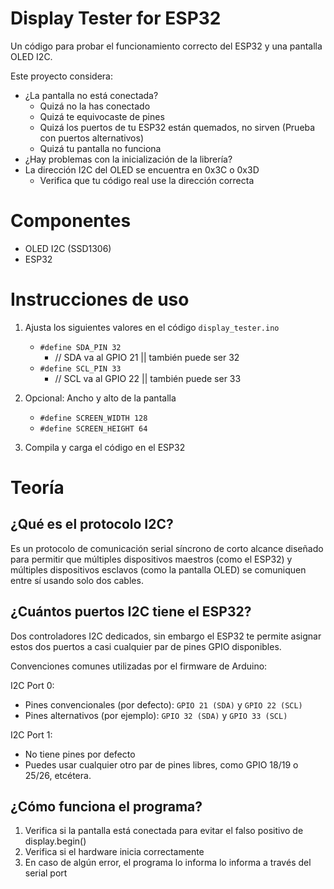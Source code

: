 # Display Tester for ESP32
Un código para probar el funcionamiento correcto del ESP32 y una pantalla OLED I2C.

Este proyecto considera:
+ ¿La pantalla no está conectada?
    + Quizá no la has conectado
    + Quizá te equivocaste de pines
    + Quizá los puertos de tu ESP32 están quemados, no sirven (Prueba con puertos alternativos)
    + Quizá tu pantalla no funciona
+ ¿Hay problemas con la inicialización de la librería?
+ La dirección I2C del OLED se encuentra en 0x3C o 0x3D
    + Verifica que tu código real use la dirección correcta

# Componentes
+ OLED I2C (SSD1306)
+ ESP32 

# Instrucciones de uso
1. Ajusta los siguientes valores en el código `display_tester.ino`
    + `#define SDA_PIN 32`
        + // SDA va al GPIO 21 || también puede ser 32
    + `#define SCL_PIN 33`
        + // SCL va al GPIO 22 || también puede ser 33

2. Opcional: Ancho y alto de la pantalla
    + `#define SCREEN_WIDTH 128`
    + `#define SCREEN_HEIGHT 64`
3. Compila y carga el código en el ESP32

# Teoría

## ¿Qué es el protocolo I2C?
Es un protocolo de comunicación serial síncrono de corto alcance diseñado para permitir que múltiples dispositivos maestros (como el ESP32) y múltiples dispositivos esclavos (como la pantalla OLED) se comuniquen entre sí usando solo dos cables.

## ¿Cuántos puertos I2C tiene el ESP32?
Dos controladores I2C dedicados, sin embargo el ESP32 te permite asignar estos dos puertos a casi cualquier par de pines GPIO disponibles.

Convenciones comunes utilizadas por el firmware de Arduino:

I2C Port 0:
+ Pines convencionales (por defecto): `GPIO 21 (SDA)` y `GPIO 22 (SCL)`	
+ Pines alternativos (por ejemplo): `GPIO 32 (SDA)` y `GPIO 33 (SCL)`

I2C Port 1:
+ No tiene pines por defecto
+ Puedes usar cualquier otro par de pines libres, como GPIO 18/19 o 25/26, etcétera.

## ¿Cómo funciona el programa?
1. Verifica si la pantalla está conectada para evitar el falso positivo de display.begin()
1. Verifica si el hardware inicia correctamente
1. En caso de algún error, el programa lo informa lo informa a través del serial port